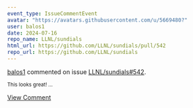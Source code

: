 ```yaml
---
event_type: IssueCommentEvent
avatar: "https://avatars.githubusercontent.com/u/5669480?"
user: balos1
date: 2024-07-16
repo_name: LLNL/sundials
html_url: https://github.com/LLNL/sundials/pull/542
repo_url: https://github.com/LLNL/sundials
---
```


<a href='https://github.com/balos1' target='_blank'>balos1</a> commented on issue <a href='https://github.com/LLNL/sundials/pull/542' target='_blank'>LLNL/sundials#542</a>.

<small>This looks great! ...</small>

<a href='https://github.com/LLNL/sundials/pull/542' target='_blank'>View Comment</a>